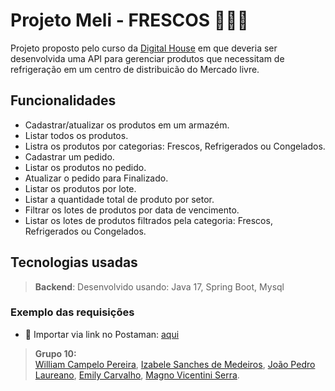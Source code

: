 # Projeto Meli - FRESCOS 🍎🥬🍦

Projeto proposto pelo curso da [Digital House](https://www.digitalhouse.com/br)  em que deveria ser desenvolvida uma API para gerenciar produtos que necessitam de refrigeração em um centro de distribuicão do Mercado livre.

## Funcionalidades
-  Cadastrar/atualizar os produtos em um armazém.
- Listar todos os produtos.
- Listra os produtos por categorias: Frescos, Refrigerados ou Congelados.
- Cadastrar um pedido.
- Listar os produtos no pedido.
- Atualizar o pedido para Finalizado.
- Listar os produtos por lote.
- Listar a quantidade total de produto por setor.
- Filtrar os lotes de produtos por data de vencimento.
- Listar os lotes de produtos filtrados pela categoria: Frescos, Refrigerados ou Congelados.

## Tecnologias usadas
> **Backend**: Desenvolvido usando: Java 17, Spring Boot, Mysql

### Exemplo das requisições
- 🔗 Importar via link no Postaman: [aqui]()


> **Grupo 10:**  
[William Campelo Pereira](https://github.com/William-MELI), [Izabele Sanches de Medeiros](https://www.linkedin.com/in/izabelesanches/), [João Pedro Laureano](https://www.linkedin.com/in/joao-pedro-laureano/), [Emily Carvalho](https://www.linkedin.com/in/emily-nilsen-carvalho/), [Magno Vicentini Serra](https://www.linkedin.com/in/magno-vicentini/).
